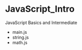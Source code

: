 # JavaScript_Intro
JavaScript Basics and Intermediate
<ul>
    <li>main.js</li>
    <li>string.js</li>
    <li>math.js</li>
</ul>